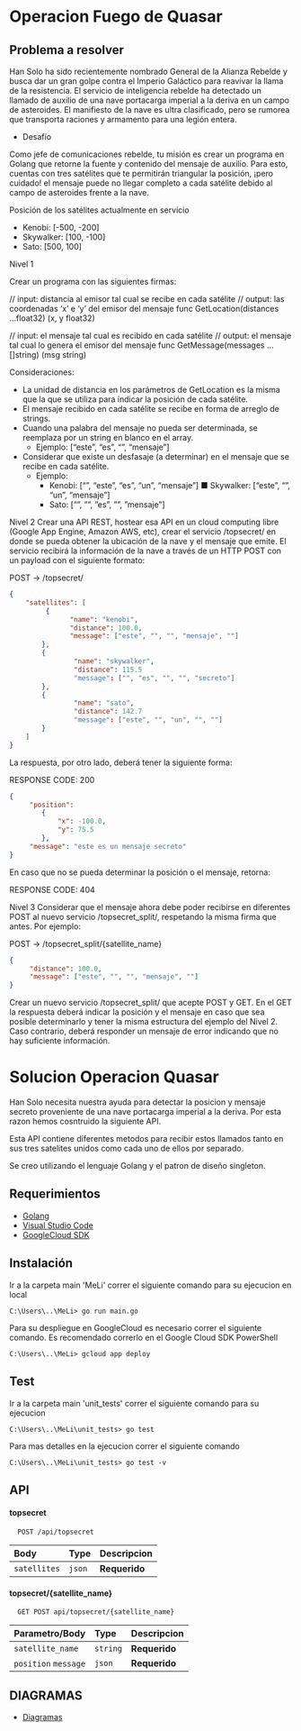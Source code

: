 # Operacion Fuego de Quasar
## Problema a resolver 

Han Solo ha sido recientemente nombrado General de la Alianza Rebelde y busca dar un gran golpe contra el Imperio Galáctico para reavivar la llama de la resistencia.
El servicio de inteligencia rebelde ha detectado un llamado de auxilio de una nave portacarga imperial a la deriva en un campo de asteroides. El manifiesto de la nave es ultra clasificado, pero se rumorea que transporta raciones y armamento para una legión entera.

* Desafío

Como jefe de comunicaciones rebelde, tu misión es crear un programa en Golang que retorne la fuente y contenido del mensaje de auxilio. Para esto, cuentas con tres satélites que te permitirán triangular la posición, ¡pero cuidado! el mensaje puede no llegar completo a cada satélite debido al campo de asteroides frente a la nave.

Posición de los satélites actualmente en servicio
* Kenobi: [-500, -200]
* Skywalker: [100, -100]
* Sato: [500, 100]

Nivel 1

Crear un programa con las siguientes firmas:

// input: distancia al emisor tal cual se recibe en cada satélite
// output: las coordenadas ‘x’ e ‘y’ del emisor del mensaje
func GetLocation(distances ...float32) (x, y float32)

// input: el mensaje tal cual es recibido en cada satélite
// output: el mensaje tal cual lo genera el emisor del mensaje
func GetMessage(messages ...[]string) (msg string)

Consideraciones:
 * La unidad de distancia en los parámetros de GetLocation es la misma que la que se
 utiliza para indicar la posición de cada satélite.
 * El mensaje recibido en cada satélite se recibe en forma de arreglo de strings.
 * Cuando una palabra del mensaje no pueda ser determinada, se reemplaza por un string
 en blanco en el array.
     - Ejemplo: [“este”, “es”, “”, “mensaje”]
 * Considerar que existe un desfasaje (a determinar) en el mensaje que se recibe en cada satélite.
     - Ejemplo:
         - Kenobi: [“”, “este”, “es”, “un”, “mensaje”] ■ Skywalker: [“este”, “”, “un”, “mensaje”]
         - Sato: [“”, ””, ”es”, ””, ”mensaje”]


Nivel 2
Crear una API REST, hostear esa API en un cloud computing libre (Google App Engine, Amazon AWS, etc), crear el servicio /topsecret/ en donde se pueda obtener la ubicación de la nave y el mensaje que emite.
El servicio recibirá la información de la nave a través de un HTTP POST con un payload con el siguiente formato:

POST  -> /topsecret/

```json
{
    "satellites": [
         {
               "name": "kenobi",
               "distance": 100.0,
               "message": ["este", "", "", "mensaje", ""]
        },
        {
                "name": "skywalker",
                "distance": 115.5
                "message": ["", "es", "", "", "secreto"]
        },
        {
                "name": "sato",
                "distance": 142.7
                "message": ["este", "", "un", "", ""]
        }
    ]
}

```

La respuesta, por otro lado, deberá tener la siguiente forma:

RESPONSE CODE: 200

```json
{
     "position": 
        {
            "x": -100.0,
            "y": 75.5 
        },
     "message": "este es un mensaje secreto"
}
```

En caso que no se pueda determinar la posición o el mensaje, retorna:

RESPONSE CODE: 404

Nivel 3
Considerar que el mensaje ahora debe poder recibirse en diferentes POST al nuevo servicio /topsecret_split/, respetando la misma firma que antes. Por ejemplo:

POST -> /topsecret_split/{satellite_name}

```json
{
     "distance": 100.0,
     "message": ["este", "", "", "mensaje", ""]
}
```

Crear un nuevo servicio /topsecret_split/ que acepte POST y GET. En el GET la respuesta deberá indicar la posición y el mensaje en caso que sea posible determinarlo y tener la misma estructura del ejemplo del Nivel 2. Caso contrario, deberá responder un mensaje de error indicando que no hay suficiente información.


# Solucion Operacion Quasar

Han Solo necesita nuestra ayuda para detectar la posicion y mensaje secreto proveniente de una nave portacarga imperial a la deriva.
Por esta razon hemos cosntruido la siguiente API.

Esta API contiene diferentes metodos para recibir estos llamados tanto en sus tres satelites unidos como cada uno de ellos por separado.

Se creo utilizando el lenguaje Golang y el patron de diseño singleton.




## Requerimientos

* [Golang](https://go.dev/)
* [Visual Studio Code](https://code.visualstudio.com/)
* [GoogleCloud SDK](https://cloud.google.com/appengine?utm_source=google&utm_medium=cpc&utm_campaign=latam-CO-all-es-dr-BKWS-all-all-trial-e-dr-1011454-LUAC0009157&utm_content=text-ad-none-any-DEV_c-CRE_545476760830-ADGP_Hybrid%20%7C%20BKWS%20-%20EXA%20%7C%20Txt%20~%20Compute_App-Engine-KWID_43700042625185793-kwd-372661972204&utm_term=KW_google%20app%20engine-ST_Google%20App%20Engine&gclid=EAIaIQobChMI6MXLpIud-QIVSIBQBh0RsQ49EAAYASAAEgKGX_D_BwE&gclsrc=aw.ds)

## Instalación

Ir a la carpeta main 'MeLi' correr el siguiente comando para su ejecucion en local

```console
C:\Users\..\MeLi> go run main.go
```

Para su despliegue en GoogleCloud es necesario correr el siguiente comando. Es recomendado correrlo en el Google Cloud SDK PowerShell

```console
C:\Users\..\MeLi> gcloud app deploy
```

## Test

Ir a la carpeta main 'unit_tests' correr el siguiente comando para su ejecucion 

```console
C:\Users\..\MeLi\unit_tests> go test
```

Para mas detalles en la ejecucion correr el siguiente comando 

```console
C:\Users\..\MeLi\unit_tests> go test -v
```
    
## API

#### topsecret

```http
  POST /api/topsecret
```

| Body | Type     | Descripcion                |
| :-------- | :------- | :------------------------- |
| `satellites` | `json` | **Requerido**

#### topsecret/{satellite_name}

```http
  GET POST api/topsecret/{satellite_name}
```

| Parametro/Body | Type     | Descripcion                       |
| :-------- | :------- | :-------------------------------- |
| `satellite_name`     | `string` | **Requerido**
| `position` `message` | `json`   | **Requerido**

## DIAGRAMAS

* [Diagramas](https://github.com/luok4n/MeLi/tree/main/Diagrams)
